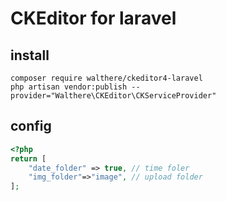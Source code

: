 # CKEditor for laravel

## install 
```shell
composer require walthere/ckeditor4-laravel
php artisan vendor:publish --provider="Walthere\CKEditor\CKServiceProvider"
```

## config
```php
<?php
return [
    "date_folder" => true, // time foler 
    "img_folder"=>"image", // upload folder
];